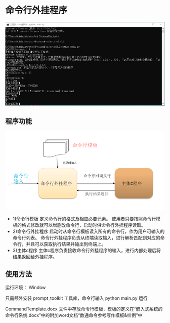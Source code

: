 # 命令行外挂程序
![image](https://github.com/ustcfjh/CommandLine-tag-on-service/blob/master/interface.png)

## 程序功能
![image](https://github.com/ustcfjh/CommandLine-tag-on-service/blob/master/img.png)

* 1)命令行模板
定义命令行的格式及相应必要元素。
使用者只要按照命令行模板的格式修改就可以增删改命令行，启动时供命令行外挂程序读取。
* 2)命令行外挂程序
启动时从命令行模板读入所有的命令行，作为用户可输入的命令行列表。
命令行外挂程序负责从终端读取输入，进行解析匹配到对应的命令行，并且可以获取执行结果并输出到终端上。
* 3)主体c程序
主体c程序负责接收命令行外挂程序的输入，进行内部处理后将结果返回给外挂程序。


## 使用方法

运行环境： Window

只需额外安装 prompt_toolkit 工具库，命令行输入 python main.py 运行 

CommandTemplate.docx 文件中存放命令行模板，模板的定义在“嵌入式系统的命令行系统.docx”中的附加word文档“数通命令参考写作模板&样例”中

